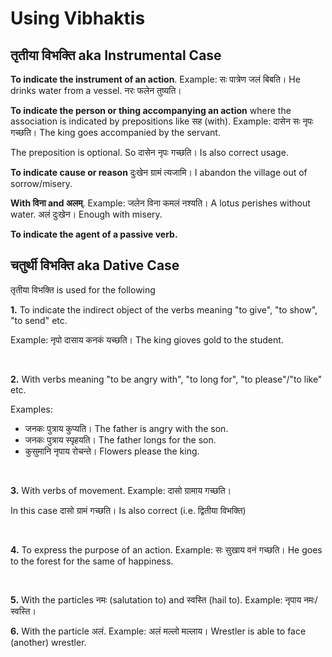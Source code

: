 # Using Vibhaktis


## तृतीया विभक्ति aka Instrumental Case

**To indicate the instrument of an action**. Example: सः पात्रेण जलं बिबति। He drinks water from a vessel. नरः फलेन तुष्यति।

**To indicate the person or thing accompanying an action** where the association is indicated by prepositions like सह (with). Example: दासेन सः नृपः गच्छति। The king goes accompanied by the servant.

The preposition is optional. So दासेन नृपः गच्छति। Is also correct usage.

**To indicate cause or reason** दुःखेन ग्रामं त्यजामि। I abandon the village out of sorrow/misery.

**With विना and अलम्**. Example: जलेन विना कमलं नश्यति। A lotus perishes without water. अलं दुःखेन। Enough with misery.

**To indicate the agent of a passive verb.**

## चतुर्थी विभक्ति aka Dative Case

तृतीया विभक्ति is used for the following

**1.** To indicate the indirect object of the verbs meaning "to give", "to show", "to send" etc. 

Example: नृपो दासाय कनकं यच्छति। The king gioves gold to the student.

<BR>

**2.** With verbs meaning "to be angry with", "to long for", "to please"/"to like" etc.

Examples:

- जनकः पुत्राय कुप्यति। The father is angry with the son.
- जनकः पुत्राय स्पृहयति। The father longs for the son.
- कुसुमानि नृपाय रोचन्ते। Flowers please the king.


<BR>

**3.** With verbs of movement. Example: दासो ग्रामाय गच्छति। 

In this case दासो ग्रामं गच्छति। Is also correct (i.e. द्वितीया विभक्ति)

<BR>

**4.** To express the purpose of an action. Example: सः सुखाय वनं गच्छति। He goes to the forest for the same of happiness.

<BR>

**5.** With the particles नमः (salutation to) and स्वस्ति (hail to). Example: नृपाय नमः/स्वस्ति।

**6.** With the particle अलं. Example: अलं मल्लो मल्लाय। Wrestler is able to face (another) wrestler.